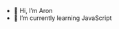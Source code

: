 - 👋 Hi, I’m Aron
- 🌱 I’m currently learning JavaScript



<!---
amahuika/amahuika is a ✨ special ✨ repository because its `README.md` (this file) appears on your GitHub profile.
You can click the Preview link to take a look at your changes.
--->
